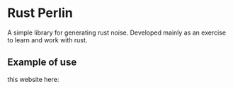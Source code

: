 # Rust Perlin

A simple library for generating rust noise. Developed mainly as an exercise to learn and work with rust.

## Example of use

this website here: 
